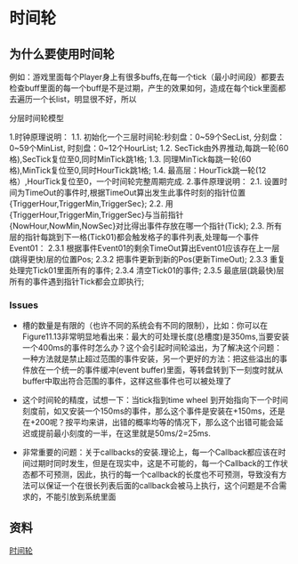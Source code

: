 # 时间轮

## 为什么要使用时间轮

例如：游戏里面每个Player身上有很多buffs,在每一个tick（最小时间段）都要去检查buff里面的每一个buff是不是过期，产生的效果如何，造成在每个tick里面都去遍历一个长list，明显很不好，所以



分层时间轮模型

1.时钟原理说明：
1.1. 初始化一个三层时间轮:秒刻盘：0~59个SecList, 分刻盘：0~59个MinList, 时刻盘：0~12个HourList;
1.2. SecTick由外界推动,每跳一轮(60格),SecTick复位至0,同时MinTick跳1格;
1.3. 同理MinTick每跳一轮(60格),MinTick复位至0,同时HourTick跳1格;
1.4. 最高层：HourTick跳一轮(12格）,HourTick复位至0，一个时间轮完整周期完成.
2.事件原理说明：
2.1. 设置时间为TimeOut的事件时,根据TimeOut算出发生此事件时刻的指针位置{TriggerHour,TriggerMin,TriggerSec};
2.2. 用{TriggerHour,TriggerMin,TriggerSec}与当前指针{NowHour,NowMin,NowSec}对比得出事件存放在哪一个指针(Tick);
2.3. 所有层的指针每跳到下一格(Tick01)都会触发格子的事件列表,处理每一个事件Event01：
2.3.1 根据事件Event01的剩余TimeOut算出Event01应该存在上一层(跳得更快)层的位置Pos;
2.3.2 把事件更新到新的Pos(更新TimeOut);
2.3.3 重复处理完Tick01里面所有的事件;
2.3.4 清空Tick01的事件;
2.3.5 最底层(跳最快)层所有的事件遇到指针Tick都会立即执行;





### Issues

- 槽的数量是有限的（也许不同的系统会有不同的限制），比如：你可以在Figure11.13非常明显地看出来：最大的可处理长度(总槽度)是350ms,当要安装一个400ms的事件时怎么办？这个会引起时间轮溢出，为了解决这个问题：一种方法就是禁止超过范围的事件安装，另一个更好的方法：把这些溢出的事件放在一个统一的事件缓冲(event buffer)里面，等转盘转到下一刻度时就从buffer中取出符合范围的事件，这样这些事件也可以被处理了

- 这个时间轮的精度，试想一下：当tick指到time wheel 到开始指向下一个时间刻度前，如又安装一个150ms的事件，那么这个事件是安装在+150ms，还是在+200呢？按平均来讲，出错的概率均等的情况下，那么这个出错可能会延迟或提前最小刻度的一半，在这里就是50ms/2=25ms.

- 非常重要的问题：关于callbacks的安装.理论上，每一个Callback都应该在时间过期时同时发生，但是在现实中，这是不可能的，每一个Callback的工作状态都不可预测，因此，执行的每一个callback的长度也不可预测，导致没有方法可以保证一个在很长列表后面的callback会被马上执行，这个问题是不合需求的，不能引放到系统里面

  

## 资料

[时间轮](https://www.cnblogs.com/zhongwencool/p/timing_wheel.html)

